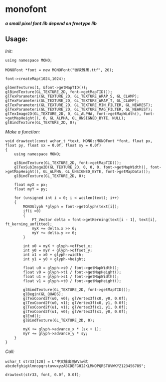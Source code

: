 # monofont
##### a small pixel font lib depend on freetype lib

## Usage:

_Init:_

	using namespace MONO;

	MONOFont *font = new MONOFont("微软雅黑.ttf", 26);

	font->createMap(1024,1024);

	glGenTextures(1, &font->getMapTID());
	glBindTexture(GL_TEXTURE_2D, font->getMapTID());
	glTexParameteri(GL_TEXTURE_2D, GL_TEXTURE_WRAP_S, GL_CLAMP);
	glTexParameteri(GL_TEXTURE_2D, GL_TEXTURE_WRAP_T, GL_CLAMP);
	glTexParameteri(GL_TEXTURE_2D, GL_TEXTURE_MIN_FILTER, GL_NEAREST);
	glTexParameteri(GL_TEXTURE_2D, GL_TEXTURE_MAG_FILTER, GL_NEAREST);
	glTexImage2D(GL_TEXTURE_2D, 0, GL_ALPHA, font->getMapWidth(), font->getMapHeight(), 0, GL_ALPHA, GL_UNSIGNED_BYTE, NULL);
	glBindTexture(GL_TEXTURE_2D, 0);
  
_Make a function:_

	void drawtext(const wchar_t *text, MONO::MONOFont *font, float px, float py, float sx = 0.0f, float sy = 0.0f)
	{
		using namespace MONO;
	
		glBindTexture(GL_TEXTURE_2D, font->getMapTID());
		glTexSubImage2D(GL_TEXTURE_2D, 0, 0, 0, font->getMapWidth(), font->getMapHeight(), GL_ALPHA, GL_UNSIGNED_BYTE, font->getMapData());
		glBindTexture(GL_TEXTURE_2D, 0);
	
		float myX = px;
		float myY = py;
	
		for (unsigned int i = 0; i < wcslen(text); i++)
		{
			MONOGlyph *glyph = font->getGlyph(text[i]);
			if(i >0)
			{
				FT_Vector delta = font->getKerning(text[i - 1], text[i], ft_kerning_unfitted);
				myX += delta.x >> 6;
				myY += delta.y >> 6;
			}
	
			int x0 = myX + glyph->offset_x;
			int y0 = myY + glyph->offset_y;
			int x1 = x0 + glyph->width;
			int y1 = y0 + glyph->height;
	
			float u0 = glyph->s0 / font->getMapWidth();
			float v0 = glyph->t1 / font->getMapHeight();
			float u1 = glyph->s1 / font->getMapWidth();
			float v1 = glyph->t0 / font->getMapHeight();
	
			glBindTexture(GL_TEXTURE_2D, font->getMapTID());
			glBegin(GL_QUADS);
			glTexCoord2f(u0, v0); glVertex3f(x0, y0, 0.0f);
			glTexCoord2f(u0, v1); glVertex3f(x0, y1, 0.0f);
			glTexCoord2f(u1, v1); glVertex3f(x1, y1, 0.0f);
			glTexCoord2f(u1, v0); glVertex3f(x1, y0, 0.0f);
			glEnd();
			glBindTexture(GL_TEXTURE_2D, 0);
	
			myX += glyph->advance_x * (sx + 1);
			myY += glyph->advance_y * sy;
		}
	}

_Call:_

	wchar_t str33[128] = L"中文输出测AVav试abcdefghigklmnopqrstuvwxyzABCDEFGHIJKLMNOPQRSTUVWKYZ123456789";
	
	drawtext(str33, font, 0.0f, 0.0f);
